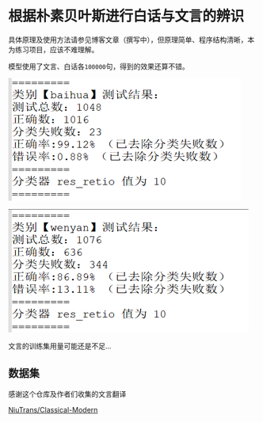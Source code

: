 # 根据朴素贝叶斯进行白话与文言的辨识

具体原理及使用方法请参见博客文章（撰写中），但原理简单、程序结构清晰，本为练习项目，应该不难理解。

模型使用了文言、白话各`100000`句，得到的效果还算不错。

![白话识别测试](./docs/baihua_result.png)

![文言识别测试](./docs/wenyan_result.png)

文言的训练集用量可能还是不足...

## 数据集

感谢这个仓库及作者们收集的文言翻译

[NiuTrans/Classical-Modern](https://github.com/NiuTrans/Classical-Modern)